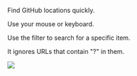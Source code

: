 Find GitHub locations quickly.

Use your mouse or keyboard.

Use the filter to search for a specific item.

It ignores URLs that contain "?" in them.

![](https://i.imgur.com/R3m9jva.jpg)